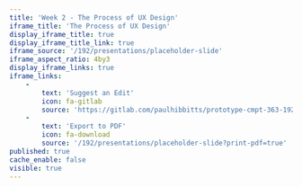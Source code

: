 ```yaml
---
title: 'Week 2 - The Process of UX Design'
iframe_title: 'The Process of UX Design'
display_iframe_title: true
display_iframe_title_link: true
iframe_source: '/192/presentations/placeholder-slide'
iframe_aspect_ratio: 4by3
display_iframe_links: true
iframe_links:
    -
        text: 'Suggest an Edit'
        icon: fa-gitlab
        source: 'https://gitlab.com/paulhibbitts/prototype-cmpt-363-192/blob/master/pages/02.192/presentation/placeholder-slide/presentation.md'
    -
        text: 'Export to PDF'
        icon: fa-download
        source: '/192/presentations/placeholder-slide?print-pdf=true'
published: true
cache_enable: false
visible: true
---
```

